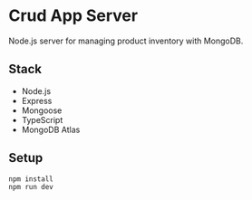 # Crud App Server

Node.js server for managing product inventory with MongoDB.

## Stack

- Node.js
- Express
- Mongoose
- TypeScript
- MongoDB Atlas

## Setup

```bash
npm install
npm run dev
